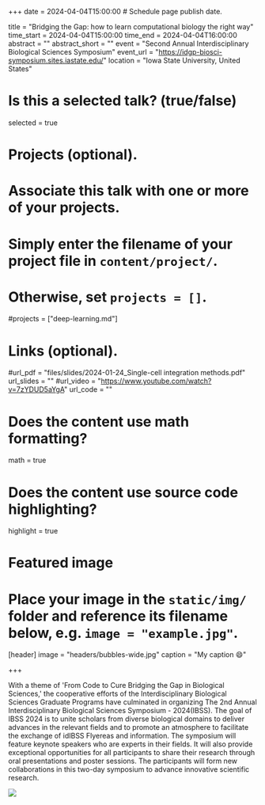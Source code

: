 +++
date = 2024-04-04T15:00:00  # Schedule page publish date.

title = "Bridging the Gap: how to learn computational biology the right way"
time_start = 2024-04-04T15:00:00
time_end = 2024-04-04T16:00:00
abstract = ""
abstract_short = ""
event = "Second Annual Interdisciplinary Biological Sciences Symposium"
event_url = "https://idgp-biosci-symposium.sites.iastate.edu/"
location = "Iowa State University, United States"

# Is this a selected talk? (true/false)
selected = true

# Projects (optional).
#   Associate this talk with one or more of your projects.
#   Simply enter the filename of your project file in `content/project/`.
#   Otherwise, set `projects = []`.
#projects = ["deep-learning.md"]

# Links (optional).
#url_pdf = "files/slides/2024-01-24_Single-cell integration methods.pdf"
url_slides = ""
#url_video = "https://www.youtube.com/watch?v=7zYDUD5aYgA"
url_code = ""

# Does the content use math formatting?
math = true

# Does the content use source code highlighting?
highlight = true

# Featured image
# Place your image in the `static/img/` folder and reference its filename below, e.g. `image = "example.jpg"`.
[header]
image = "headers/bubbles-wide.jpg"
caption = "My caption :smile:"

+++

With a theme of 'From Code to Cure Bridging the Gap in Biological Sciences,' the cooperative efforts of the Interdisciplinary Biological Sciences Graduate Programs have culminated in organizing The 2nd Annual Interdisciplinary Biological Sciences Symposium - 2024(IBSS). The goal of IBSS 2024 is to unite scholars from diverse biological domains to deliver advances in the relevant fields and to promote an atmosphere to facilitate the exchange of idIBSS Flyereas and information. The symposium will feature keynote speakers who are experts in their fields. It will also provide exceptional opportunities for all participants to share their research through oral presentations and poster sessions. The participants will form new collaborations in this two-day symposium to advance innovative scientific research.

![](/img/iowa_state.png)

